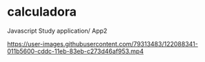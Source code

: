 # calculadora
Javascript Study application/ App2

https://user-images.githubusercontent.com/79313483/122088341-011b5600-cddc-11eb-83eb-c273d46af953.mp4

